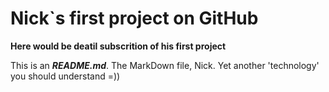 # Nick\`s first project on GitHub
**Here would be deatil subscrition of his first project**
 
This is an **_README.md_**. The MarkDown file, Nick.
Yet another 'technology' you should understand =))